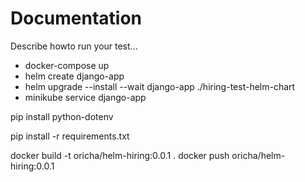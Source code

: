 # Documentation

Describe howto run your test...

- docker-compose up
- helm create django-app
- helm upgrade --install --wait django-app ./hiring-test-helm-chart
- minikube service django-app



pip install python-dotenv

pip install -r requirements.txt

docker build -t oricha/helm-hiring:0.0.1 .
docker push oricha/helm-hiring:0.0.1 





